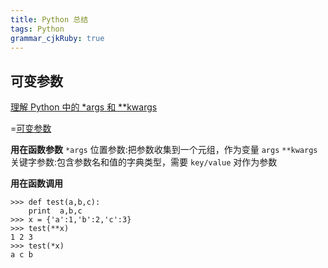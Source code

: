 ```yaml
---
title: Python 总结
tags: Python
grammar_cjkRuby: true
---
```




##  可变参数
[理解 Python 中的 *args 和 **kwargs][1]

=[可变参数][2]

**用在函数参数**
`*args` 位置参数:把参数收集到一个元组，作为变量 `args`
`**kwargs` 关键字参数:包含参数名和值的字典类型，需要 `key/value` 对作为参数

**用在函数调用**
```python?linenums
>>> def test(a,b,c):
	print  a,b,c
>>> x = {'a':1,'b':2,'c':3}
>>> test(**x)
1 2 3
>>> test(*x) 
a c b
```



  [1]: http://kodango.com/variable-arguments-in-python
  [2]: .//Passing%20arguments%20to%20Python%20functions1.pdf